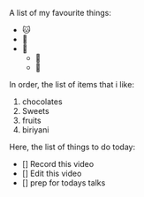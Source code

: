 A list of my favourite things:
- 🐱
- 🐶
- 👚
  - 🍫
  - 🥀

In order, the list of items that i like:
1. chocolates
2. Sweets
3. fruits
4. biriyani

Here, the list of things to do today:
- [] Record this video
- [] Edit this video
- [] prep for todays talks 
